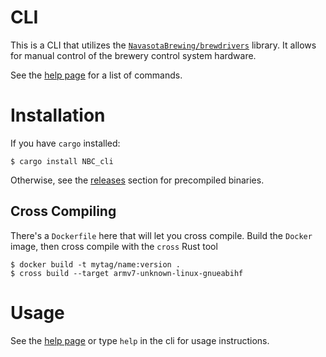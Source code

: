 # CLI
This is a CLI that utilizes the [`NavasotaBrewing/brewdrivers`](https://github.com/NavasotaBrewing/brewdrivers) library. It allows for manual control of the brewery control system hardware.

See the [help page](./src/help_page) for a list of commands.

# Installation
If you have `cargo` installed:

```
$ cargo install NBC_cli
```

Otherwise, see the [releases](https://github.com/NavasotaBrewing/cli/releases) section for precompiled binaries.

## Cross Compiling
There's a `Dockerfile` here that will let you cross compile. Build the `Docker` image, then cross compile with the `cross` Rust tool

```
$ docker build -t mytag/name:version .
$ cross build --target armv7-unknown-linux-gnueabihf
```

# Usage
See the [help page](src/help_page) or type `help` in the cli for usage instructions.


